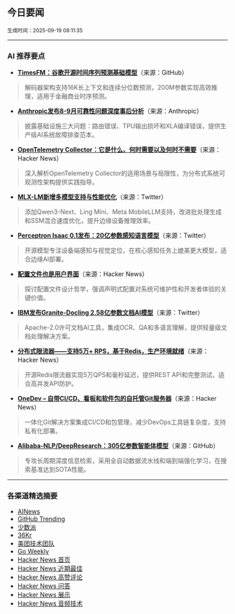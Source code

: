 ## 今日要闻

<sub> 生成时间：2025-09-19 08:11:35</sub>


---

### AI 推荐要点

- **[TimesFM：谷歌开源时间序列预测基础模型](https://github.com/google-research/timesfm)**（来源：GitHub）  
> 解码器架构支持16K长上下文和连续分位数预测，200M参数实现高效推理，适用于金融商业时序预测。

- **[Anthropic发布8-9月可靠性问题深度事后分析](https://www.anthropic.com/engineering/a-postmortem-of-three-recent-issues)**（来源：Anthropic）  
> 披露基础设施三大问题：路由错误、TPU输出损坏和XLA编译错误，提供生产级AI系统故障排查范本。

- **[OpenTelemetry Collector：它是什么、何时需要以及何时不需要](https://news.ycombinator.com/item?id=45292475)**（来源：Hacker News）  
> 深入解析OpenTelemetry Collector的适用场景与局限性，为分布式系统可观测性架构提供实践指导。

- **[MLX-LM新增多模型支持与性能优化](https://twitter.com/awnihannun/status/1968426979838869789)**（来源：Twitter）  
> 添加Qwen3-Next、Ling Mini、Meta MobileLLM支持，改进批处理生成和SSM混合速度优化，提升边缘设备推理效率。

- **[Perceptron Isaac 0.1发布：20亿参数感知语言模型](https://twitter.com/perceptroninc/status/1968365052270150077)**（来源：Twitter）  
> 开源模型专注设备端感知与视觉定位，在核心感知任务上媲美更大模型，适合边缘AI部署。

- **[配置文件也是用户界面](https://news.ycombinator.com/item?id=45291858)**（来源：Hacker News）  
> 探讨配置文件设计哲学，强调声明式配置对系统可维护性和开发者体验的关键价值。

- **[IBM发布Granite-Docling 2.58亿参数文档AI模型](https://twitter.com/mervenoyann/status/1968316714577502712)**（来源：Twitter）  
> Apache-2.0许可文档AI工具，集成OCR、QA和多语言理解，提供轻量级文档处理解决方案。

- **[分布式限流器——支持5万+ RPS，基于Redis，生产环境就绪](https://news.ycombinator.com/item?id=45294821)**（来源：Hacker News）  
> 开源Redis限流器实现5万QPS和毫秒延迟，提供REST API和完整测试，适合高并发API防护。

- **[OneDev – 自带CI/CD、看板和软件包的自托管Git服务器](https://news.ycombinator.com/item?id=45291590)**（来源：Hacker News）  
> 一体化Git解决方案集成CI/CD和包管理，减少DevOps工具链复杂度，支持私有化部署。

- **[Alibaba-NLP/DeepResearch：305亿参数智能体模型](https://github.com/Alibaba-NLP/DeepResearch)**（来源：GitHub）  
> 专攻长周期深度信息检索，采用全自动数据流水线和端到端强化学习，在搜索基准达到SOTA性能。

---

### 各渠道精选摘要
- [AINews](./ai_news_summary_2025-09-19.md)
- [GitHub Trending](./github_trending_2025-09-19.md)
- [少数派](./shaoshupai_2025-09-19.md)
- [36Kr](./36kr_summary_2025-09-19.md)
- [美团技术团队](./meituan_2025-09-19.md)
- [Go Weekly](./go_weekly_2025-09-19.md)
- [Hacker News 首页](./hacker_news_frontpage_2025-09-19.md)
- [Hacker News 近期最佳](./hacker_news_best_2025-09-19.md)
- [Hacker News 高赞评论](./hacker_news_top_comments_2025-09-19.md)
- [Hacker News 问答](./hacker_news_ask_2025-09-19.md)
- [Hacker News 展示](./hacker_news_show_2025-09-19.md)
- [Hacker News 音频技术](./hacker_news_audio_tech_2025-09-19.md)